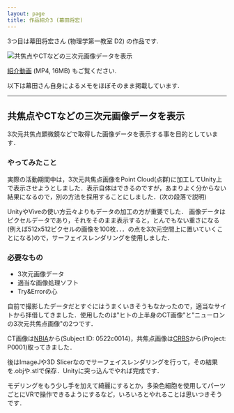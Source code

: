 ```yaml
---
layout: page
title: 作品紹介3 (幕田将宏)
---
```


3つ目は幕田将宏さん (物理学第一教室 D2) の作品です.

![共焦点やCTなどの三次元画像データを表示]({{site.baseurl}}/images/2017/makuta/makuta.png)

[紹介動画](https://drive.google.com/open?id=1yhOrwWbtjAS485MqipjCy29Y00DjfTnX) (MP4, 16MB) もご覧ください.

以下は幕田さん自身によるメモをほぼそのまま掲載しています. 

----

## 共焦点やCTなどの三次元画像データを表示

3次元共焦点顕微鏡などで取得した画像データを表示する事を目的としています．


### やってみたこと

実際の活動期間中は，3次元共焦点画像をPoint Cloud(点群)に加工してUnity上で表示させようとしました．表示自体はできるのですが，あまりよく分からない結果になるので，別の方法を採用することにしました．(次の段落で説明)

UnityやViveの使い方云々よりもデータの加工の方が重要でした．
画像データはピクセルデータであり，それをそのまま表示すると，とんでもない重さになる(例えば512x512ピクセルの画像を100枚．．．の点を3次元空間上に置いていくことになる)ので，サーフェイスレンダリングを使用しました．

### 必要なもの
- 3次元画像データ
- 適当な画像処理ソフト
- Try&Errorの心

自前で撮影したデータだとすぐにはうまくいきそうもなかったので，適当なサイトから拝借してきました．使用したのは"ヒトの上半身のCT画像"と"ニューロンの3次元共焦点画像"の2つです．

CT画像は[NBIA](https://imaging.nci.nih.gov/ncia/login.jsf)から(Subject ID: 0522c0014)，共焦点画像は[CRBS](http://flagella.crbs.ucsd.edu/home)から(Project: P0001)取ってきました．

後はImageJや3D Slicerなのでサーフェイスレンダリングを行って，その結果を.objや.stlで保存．Unityに突っ込んでやれば完成です．

モデリングをもう少し手を加えて綺麗にするとか，多染色細胞を使用してパーツごとにVRで操作できるようにするなど，いろいろとやれることは思いつきそうです．
